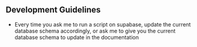## Development Guidelines

- Every time you ask me to run a script on supabase, update the current database schema accordingly, or ask me to give you the current database schema to update in the documentation